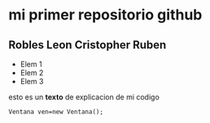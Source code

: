 # mi primer repositorio github

## Robles Leon Cristopher Ruben

- Elem 1
- Elem 2
- Elem 3

esto es un **texto** de explicacion de mi codigo

`
Ventana ven=new Ventana();
`
